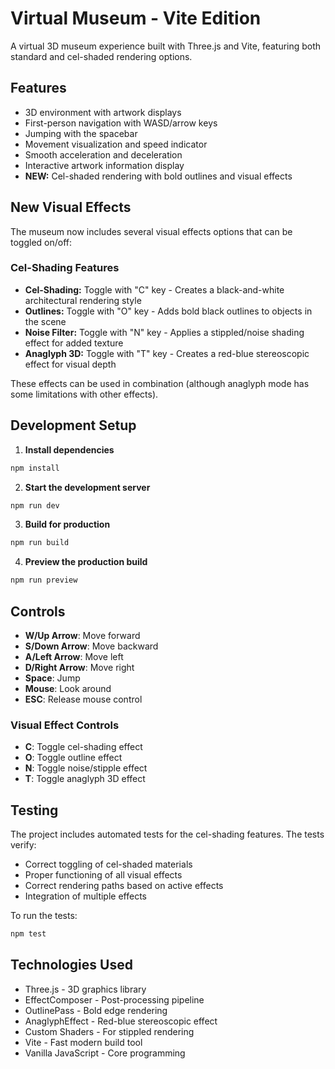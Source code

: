 # Virtual Museum - Vite Edition

A virtual 3D museum experience built with Three.js and Vite, featuring both standard and cel-shaded rendering options.

## Features

- 3D environment with artwork displays
- First-person navigation with WASD/arrow keys
- Jumping with the spacebar
- Movement visualization and speed indicator
- Smooth acceleration and deceleration
- Interactive artwork information display
- **NEW:** Cel-shaded rendering with bold outlines and visual effects

## New Visual Effects

The museum now includes several visual effects options that can be toggled on/off:

### Cel-Shading Features

- **Cel-Shading:** Toggle with "C" key - Creates a black-and-white architectural rendering style
- **Outlines:** Toggle with "O" key - Adds bold black outlines to objects in the scene
- **Noise Filter:** Toggle with "N" key - Applies a stippled/noise shading effect for added texture
- **Anaglyph 3D:** Toggle with "T" key - Creates a red-blue stereoscopic effect for visual depth

These effects can be used in combination (although anaglyph mode has some limitations with other effects).

## Development Setup

1. **Install dependencies**

```bash
npm install
```

2. **Start the development server**

```bash
npm run dev
```

3. **Build for production**

```bash
npm run build
```

4. **Preview the production build**

```bash
npm run preview
```

## Controls

- **W/Up Arrow**: Move forward
- **S/Down Arrow**: Move backward
- **A/Left Arrow**: Move left
- **D/Right Arrow**: Move right
- **Space**: Jump
- **Mouse**: Look around
- **ESC**: Release mouse control

### Visual Effect Controls
- **C**: Toggle cel-shading effect
- **O**: Toggle outline effect
- **N**: Toggle noise/stipple effect
- **T**: Toggle anaglyph 3D effect

## Testing

The project includes automated tests for the cel-shading features. The tests verify:

- Correct toggling of cel-shaded materials
- Proper functioning of all visual effects
- Correct rendering paths based on active effects
- Integration of multiple effects

To run the tests:

```bash
npm test
```

## Technologies Used

- Three.js - 3D graphics library
- EffectComposer - Post-processing pipeline
- OutlinePass - Bold edge rendering
- AnaglyphEffect - Red-blue stereoscopic effect
- Custom Shaders - For stippled rendering
- Vite - Fast modern build tool
- Vanilla JavaScript - Core programming 